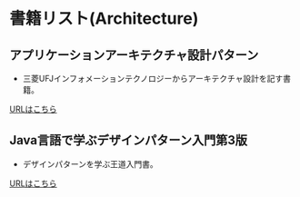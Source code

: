 # 書籍リスト(Architecture)

## アプリケーションアーキテクチャ設計パターン

- 三菱UFJインフォメーションテクノロジーからアーキテクチャ設計を記す書籍。

[URLはこちら](https://www.amazon.co.jp/%E3%82%A2%E3%83%97%E3%83%AA%E3%82%B1%E3%83%BC%E3%82%B7%E3%83%A7%E3%83%B3%E3%82%A2%E3%83%BC%E3%82%AD%E3%83%86%E3%82%AF%E3%83%81%E3%83%A3%E8%A8%AD%E8%A8%88%E3%83%91%E3%82%BF%E3%83%BC%E3%83%B3-%E4%B8%89%E8%8F%B1UFJ%E3%82%A4%E3%83%B3%E3%83%95%E3%82%A9%E3%83%A1%E3%83%BC%E3%82%B7%E3%83%A7%E3%83%B3%E3%83%86%E3%82%AF%E3%83%8E%E3%83%AD%E3%82%B8%E3%83%BC%E6%A0%AA%E5%BC%8F%E4%BC%9A%E7%A4%BE-%E6%96%89%E8%97%A4-%E8%B3%A2%E5%93%89/dp/4774193038/ref=tmm_other_meta_binding_swatch_0?_encoding=UTF8&dib_tag=se&dib=eyJ2IjoiMSJ9.HgyWMnjGiTNt6DJ_ZwnVWfi9YGAHEmJC4NpnfvF4f-yKqZCLThnAX34Qk4WXQ74bcFmykI5IaUxA_2-Td--7MIoYidBnxK-BHr4cRqGaOeISlC7FnLwaI4tunL1BxNCTQphi9f-ciKW7Tn_z_co3ri7PrHsKkmzp1qBitPm_NM-c8PlGl3BYZLS9ZpSMh4ejO6YYuCRPBBHpbrPhTWgHhaf_i4Mn5Hpfa07YQv16WSpJJpqONkeF_K5EIa9lKMwkTrIerjtviZmwnNjk_7L4e2lPuPI9GU-e02uHsTmMr50.g0GRZBHtpF_LWjcxCIGF0dUV7LQdgMHqVmCERb2GdsM&qid=1745761323&sr=8-1)

## Java言語で学ぶデザインパターン入門第3版

- デザインパターンを学ぶ王道入門書。

[URLはこちら](https://www.amazon.co.jp/Java%E8%A8%80%E8%AA%9E%E3%81%A7%E5%AD%A6%E3%81%B6%E3%83%87%E3%82%B6%E3%82%A4%E3%83%B3%E3%83%91%E3%82%BF%E3%83%BC%E3%83%B3%E5%85%A5%E9%96%80%E7%AC%AC3%E7%89%88-%E7%B5%90%E5%9F%8E-%E6%B5%A9/dp/4815609802/ref=sr_1_2?__mk_ja_JP=%E3%82%AB%E3%82%BF%E3%82%AB%E3%83%8A&crid=1YNCV8Q889LE2&dib=eyJ2IjoiMSJ9.I3V8tzJFQKj3ReUrnMzVQYuuDqtn5dFovGCunG2iSizIFz5kTPVMcyz7xplF7O-DkeVyqYWMj86aA8sl3j9wO_RpAW9jgPHUGC5uL-InE4dFYvjIlHpjgUz0x0Jp95IYpwylttzIYPwsKLCoJ8Eqrmi5FooDZKKL45toExdqruTaxK-554G0GZFnSKegVQXQ_497Z___HnuIFZGCTmXIcU2iL-WY66ZqpBoZfsO9ZKiWGqxTR6YeZwqiWpuoyvLsiKwwtHnmOapuYPPYk5fCMWfW5s-624jC6LkVzK3zv0c.aVBSWdhEqZG6aLkkECURGmrSgL37am5q9in5QiY56Ek&dib_tag=se&keywords=%E3%83%87%E3%82%B6%E3%82%A4%E3%83%B3%E3%83%91%E3%82%BF%E3%83%BC%E3%83%B3&qid=1745761417&sprefix=%E3%83%87%E3%82%B6%E3%82%A4%E3%83%B3%E3%83%91%E3%82%BF%E3%83%BC%E3%83%B3%2Caps%2C212&sr=8-2)
